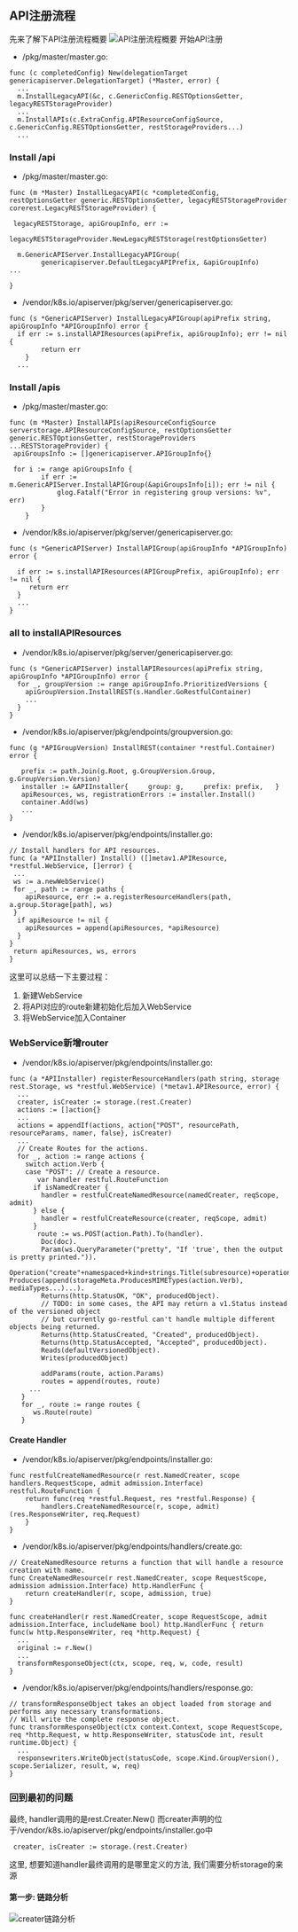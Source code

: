 ## API注册流程
先来了解下API注册流程概要
![API注册流程概要](/assets/apiserver-register-01.jpg)
开始API注册
* /pkg/master/master.go:
```
func (c completedConfig) New(delegationTarget genericapiserver.DelegationTarget) (*Master, error) { 
  ...
  m.InstallLegacyAPI(&c, c.GenericConfig.RESTOptionsGetter, legacyRESTStorageProvider)
  ...
  m.InstallAPIs(c.ExtraConfig.APIResourceConfigSource, c.GenericConfig.RESTOptionsGetter, restStorageProviders...)
  ...
```
### Install /api
* /pkg/master/master.go:

```
func (m *Master) InstallLegacyAPI(c *completedConfig, restOptionsGetter generic.RESTOptionsGetter, legacyRESTStorageProvider corerest.LegacyRESTStorageProvider) {

 legacyRESTStorage, apiGroupInfo, err := 		
       legacyRESTStorageProvider.NewLegacyRESTStorage(restOptionsGetter)

  m.GenericAPIServer.InstallLegacyAPIGroup(
        genericapiserver.DefaultLegacyAPIPrefix, &apiGroupInfo)
...

}
```
* /vendor/k8s.io/apiserver/pkg/server/genericapiserver.go:

```
func (s *GenericAPIServer) InstallLegacyAPIGroup(apiPrefix string, apiGroupInfo *APIGroupInfo) error {
  if err := s.installAPIResources(apiPrefix, apiGroupInfo); err != nil {
		return err
	}
  ...
```
### Install /apis
* /pkg/master/master.go:

```
func (m *Master) InstallAPIs(apiResourceConfigSource serverstorage.APIResourceConfigSource, restOptionsGetter generic.RESTOptionsGetter, restStorageProviders ...RESTStorageProvider) {
 apiGroupsInfo := []genericapiserver.APIGroupInfo{}

 for i := range apiGroupsInfo {
		if err := m.GenericAPIServer.InstallAPIGroup(&apiGroupsInfo[i]); err != nil {
			glog.Fatalf("Error in registering group versions: %v", err)
		}
	}
```
* /vendor/k8s.io/apiserver/pkg/server/genericapiserver.go:

```
func (s *GenericAPIServer) InstallAPIGroup(apiGroupInfo *APIGroupInfo) error {

  if err := s.installAPIResources(APIGroupPrefix, apiGroupInfo); err != nil { 
     return err
  }
  ...
}

```
### all to installAPIResources
* /vendor/k8s.io/apiserver/pkg/server/genericapiserver.go:

```
func (s *GenericAPIServer) installAPIResources(apiPrefix string, apiGroupInfo *APIGroupInfo) error {
  for _, groupVersion := range apiGroupInfo.PrioritizedVersions {
    apiGroupVersion.InstallREST(s.Handler.GoRestfulContainer)
    ...
  }
}

```
* /vendor/k8s.io/apiserver/pkg/endpoints/groupversion.go:

```
func (g *APIGroupVersion) InstallREST(container *restful.Container) error {

   prefix := path.Join(g.Root, g.GroupVersion.Group, g.GroupVersion.Version)
   installer := &APIInstaller{     group: g,     prefix: prefix,   }
   apiResources, ws, registrationErrors := installer.Install()   
   container.Add(ws)
   ...
}
```
* /vendor/k8s.io/apiserver/pkg/endpoints/installer.go:

```
// Install handlers for API resources.
func (a *APIInstaller) Install() ([]metav1.APIResource, *restful.WebService, []error) {
 ...
 ws := a.newWebService()
 for _, path := range paths {
    apiResource, err := a.registerResourceHandlers(path, a.group.Storage[path], ws)
 }
  if apiResource != nil {
    apiResources = append(apiResources, *apiResource)
  } 
}
 return apiResources, ws, errors
}
```
这里可以总结一下主要过程：

1. 新建WebService
2. 将API对应的route新建初始化后加入WebService
3. 将WebService加入Container

### WebService新增router
* /vendor/k8s.io/apiserver/pkg/endpoints/installer.go:

```
func (a *APIInstaller) registerResourceHandlers(path string, storage rest.Storage, ws *restful.WebService) (*metav1.APIResource, error) {
  ...
  creater, isCreater := storage.(rest.Creater)
  actions := []action{}
  ...
  actions = appendIf(actions, action{"POST", resourcePath, resourceParams, namer, false}, isCreater)
  ...
  // Create Routes for the actions.
  for _, action := range actions {
    switch action.Verb {
    case "POST": // Create a resource.
       var handler restful.RouteFunction
	  if isNamedCreater {
		handler = restfulCreateNamedResource(namedCreater, reqScope, admit)
	  } else {
		handler = restfulCreateResource(creater, reqScope, admit)
	  }
       route := ws.POST(action.Path).To(handler).
		Doc(doc).
		Param(ws.QueryParameter("pretty", "If 'true', then the output is pretty printed.")).
		Operation("create"+namespaced+kind+strings.Title(subresource)+operationSuffix).				Produces(append(storageMeta.ProducesMIMETypes(action.Verb), mediaTypes...)...).
		Returns(http.StatusOK, "OK", producedObject).
		// TODO: in some cases, the API may return a v1.Status instead of the versioned object
		// but currently go-restful can't handle multiple different objects being returned.
		Returns(http.StatusCreated, "Created", producedObject).
		Returns(http.StatusAccepted, "Accepted", producedObject).
		Reads(defaultVersionedObject).
		Writes(producedObject)

	    addParams(route, action.Params)
	    routes = append(routes, route)
     ...
   }
   for _, route := range routes {
      ws.Route(route)
   }
```
#### Create Handler
* /vendor/k8s.io/apiserver/pkg/endpoints/installer.go:

```
func restfulCreateNamedResource(r rest.NamedCreater, scope handlers.RequestScope, admit admission.Interface) restful.RouteFunction {
	return func(req *restful.Request, res *restful.Response) {
		handlers.CreateNamedResource(r, scope, admit)(res.ResponseWriter, req.Request)
	}
}

```
* /vendor/k8s.io/apiserver/pkg/endpoints/handlers/create.go:

```
// CreateNamedResource returns a function that will handle a resource creation with name.
func CreateNamedResource(r rest.NamedCreater, scope RequestScope, admission admission.Interface) http.HandlerFunc {
	return createHandler(r, scope, admission, true)
}

func createHandler(r rest.NamedCreater, scope RequestScope, admit admission.Interface, includeName bool) http.HandlerFunc { return func(w http.ResponseWriter, req *http.Request) {
  ...
  original := r.New()
  ...
  transformResponseObject(ctx, scope, req, w, code, result)
}
```
* /vendor/k8s.io/apiserver/pkg/endpoints/handlers/response.go:

```
// transformResponseObject takes an object loaded from storage and performs any necessary transformations.
// Will write the complete response object.
func transformResponseObject(ctx context.Context, scope RequestScope, req *http.Request, w http.ResponseWriter, statusCode int, result runtime.Object) {
  ...
  responsewriters.WriteObject(statusCode, scope.Kind.GroupVersion(), scope.Serializer, result, w, req)
}
```
### 回到最初的问题
最终, handler调用的是rest.Creater.New()
而creater声明的位于/vendor/k8s.io/apiserver/pkg/endpoints/installer.go中
```
 creater, isCreater := storage.(rest.Creater)
```
这里, 想要知道handler最终调用的是哪里定义的方法, 我们需要分析storage的来源
#### 第一步: 链路分析
![creater链路分析](/assets/apiserver-register-04.jpg)



